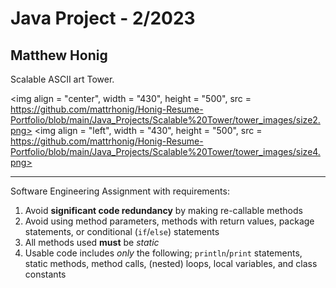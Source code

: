 # Java Project - 2/2023
## Matthew Honig
Scalable ASCII art Tower.

<img align = "center", width = "430", height = "500", src = https://github.com/mattrhonig/Honig-Resume-Portfolio/blob/main/Java_Projects/Scalable%20Tower/tower_images/size2.png>
<img align = "left", width = "430", height = "500", src = https://github.com/mattrhonig/Honig-Resume-Portfolio/blob/main/Java_Projects/Scalable%20Tower/tower_images/size4.png>







<hr>

Software Engineering Assignment with requirements:
1. Avoid **significant code redundancy** by making re-callable methods
2. Avoid using method parameters, methods with return values, package statements, or conditional (`if`/`else`) statements
3. All methods used **must** be *static*
4. Usable code includes *only* the following; `println`/`print` statements, static methods, method calls, (nested) loops, local variables, and class constants
